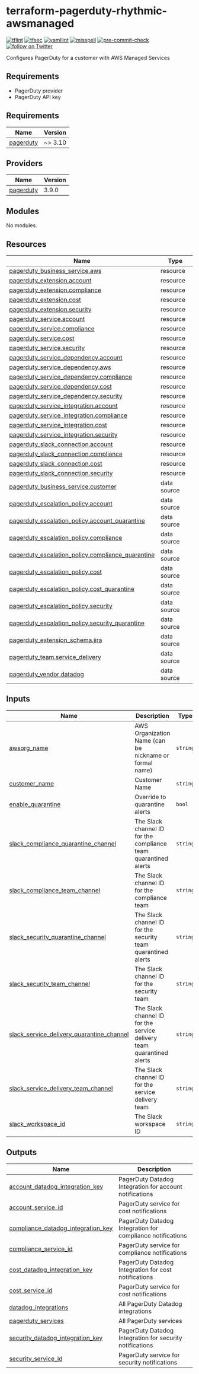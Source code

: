 # terraform-pagerduty-rhythmic-awsmanaged
[![tflint](https://github.com/rhythmictech/terraform-pagerduty-rhythmic-awsmanaged/workflows/tflint/badge.svg?branch=master&event=push)](https://github.com/rhythmictech/terraform-pagerduty-rhythmic-customer/actions?query=workflow%3Atflint+event%3Apush+branch%3Amaster)
[![tfsec](https://github.com/rhythmictech/terraform-pagerduty-rhythmic-awsmanaged/workflows/tfsec/badge.svg?branch=master&event=push)](https://github.com/rhythmictech/terraform-pagerduty-rhythmic-customer/actions?query=workflow%3Atfsec+event%3Apush+branch%3Amaster)
[![yamllint](https://github.com/rhythmictech/terraform-pagerduty-rhythmic-awsmanaged/workflows/yamllint/badge.svg?branch=master&event=push)](https://github.com/rhythmictech/terraform-pagerduty-rhythmic-customer/actions?query=workflow%3Ayamllint+event%3Apush+branch%3Amaster)
[![misspell](https://github.com/rhythmictech/terraform-pagerduty-rhythmic-awsmanaged/workflows/misspell/badge.svg?branch=master&event=push)](https://github.com/rhythmictech/terraform-pagerduty-rhythmic-customer/actions?query=workflow%3Amisspell+event%3Apush+branch%3Amaster)
[![pre-commit-check](https://github.com/rhythmictech/terraform-pagerduty-rhythmic-awsmanaged/workflows/pre-commit-check/badge.svg?branch=master&event=push)](https://github.com/rhythmictech/terraform-pagerduty-rhythmic-customer/actions?query=workflow%3Apre-commit-check+event%3Apush+branch%3Amaster)
<a href="https://twitter.com/intent/follow?screen_name=RhythmicTech"><img src="https://img.shields.io/twitter/follow/RhythmicTech?style=social&logo=twitter" alt="follow on Twitter"></a>

Configures PagerDuty for a customer with AWS Managed Services

## Requirements
* PagerDuty provider
* PagerDuty API key

<!-- BEGINNING OF PRE-COMMIT-TERRAFORM DOCS HOOK -->
## Requirements

| Name | Version |
|------|---------|
| <a name="requirement_pagerduty"></a> [pagerduty](#requirement\_pagerduty) | ~> 3.10 |

## Providers

| Name | Version |
|------|---------|
| <a name="provider_pagerduty"></a> [pagerduty](#provider\_pagerduty) | 3.9.0 |

## Modules

No modules.

## Resources

| Name | Type |
|------|------|
| [pagerduty_business_service.aws](https://registry.terraform.io/providers/PagerDuty/pagerduty/latest/docs/resources/business_service) | resource |
| [pagerduty_extension.account](https://registry.terraform.io/providers/PagerDuty/pagerduty/latest/docs/resources/extension) | resource |
| [pagerduty_extension.compliance](https://registry.terraform.io/providers/PagerDuty/pagerduty/latest/docs/resources/extension) | resource |
| [pagerduty_extension.cost](https://registry.terraform.io/providers/PagerDuty/pagerduty/latest/docs/resources/extension) | resource |
| [pagerduty_extension.security](https://registry.terraform.io/providers/PagerDuty/pagerduty/latest/docs/resources/extension) | resource |
| [pagerduty_service.account](https://registry.terraform.io/providers/PagerDuty/pagerduty/latest/docs/resources/service) | resource |
| [pagerduty_service.compliance](https://registry.terraform.io/providers/PagerDuty/pagerduty/latest/docs/resources/service) | resource |
| [pagerduty_service.cost](https://registry.terraform.io/providers/PagerDuty/pagerduty/latest/docs/resources/service) | resource |
| [pagerduty_service.security](https://registry.terraform.io/providers/PagerDuty/pagerduty/latest/docs/resources/service) | resource |
| [pagerduty_service_dependency.account](https://registry.terraform.io/providers/PagerDuty/pagerduty/latest/docs/resources/service_dependency) | resource |
| [pagerduty_service_dependency.aws](https://registry.terraform.io/providers/PagerDuty/pagerduty/latest/docs/resources/service_dependency) | resource |
| [pagerduty_service_dependency.compliance](https://registry.terraform.io/providers/PagerDuty/pagerduty/latest/docs/resources/service_dependency) | resource |
| [pagerduty_service_dependency.cost](https://registry.terraform.io/providers/PagerDuty/pagerduty/latest/docs/resources/service_dependency) | resource |
| [pagerduty_service_dependency.security](https://registry.terraform.io/providers/PagerDuty/pagerduty/latest/docs/resources/service_dependency) | resource |
| [pagerduty_service_integration.account](https://registry.terraform.io/providers/PagerDuty/pagerduty/latest/docs/resources/service_integration) | resource |
| [pagerduty_service_integration.compliance](https://registry.terraform.io/providers/PagerDuty/pagerduty/latest/docs/resources/service_integration) | resource |
| [pagerduty_service_integration.cost](https://registry.terraform.io/providers/PagerDuty/pagerduty/latest/docs/resources/service_integration) | resource |
| [pagerduty_service_integration.security](https://registry.terraform.io/providers/PagerDuty/pagerduty/latest/docs/resources/service_integration) | resource |
| [pagerduty_slack_connection.account](https://registry.terraform.io/providers/PagerDuty/pagerduty/latest/docs/resources/slack_connection) | resource |
| [pagerduty_slack_connection.compliance](https://registry.terraform.io/providers/PagerDuty/pagerduty/latest/docs/resources/slack_connection) | resource |
| [pagerduty_slack_connection.cost](https://registry.terraform.io/providers/PagerDuty/pagerduty/latest/docs/resources/slack_connection) | resource |
| [pagerduty_slack_connection.security](https://registry.terraform.io/providers/PagerDuty/pagerduty/latest/docs/resources/slack_connection) | resource |
| [pagerduty_business_service.customer](https://registry.terraform.io/providers/PagerDuty/pagerduty/latest/docs/data-sources/business_service) | data source |
| [pagerduty_escalation_policy.account](https://registry.terraform.io/providers/PagerDuty/pagerduty/latest/docs/data-sources/escalation_policy) | data source |
| [pagerduty_escalation_policy.account_quarantine](https://registry.terraform.io/providers/PagerDuty/pagerduty/latest/docs/data-sources/escalation_policy) | data source |
| [pagerduty_escalation_policy.compliance](https://registry.terraform.io/providers/PagerDuty/pagerduty/latest/docs/data-sources/escalation_policy) | data source |
| [pagerduty_escalation_policy.compliance_quarantine](https://registry.terraform.io/providers/PagerDuty/pagerduty/latest/docs/data-sources/escalation_policy) | data source |
| [pagerduty_escalation_policy.cost](https://registry.terraform.io/providers/PagerDuty/pagerduty/latest/docs/data-sources/escalation_policy) | data source |
| [pagerduty_escalation_policy.cost_quarantine](https://registry.terraform.io/providers/PagerDuty/pagerduty/latest/docs/data-sources/escalation_policy) | data source |
| [pagerduty_escalation_policy.security](https://registry.terraform.io/providers/PagerDuty/pagerduty/latest/docs/data-sources/escalation_policy) | data source |
| [pagerduty_escalation_policy.security_quarantine](https://registry.terraform.io/providers/PagerDuty/pagerduty/latest/docs/data-sources/escalation_policy) | data source |
| [pagerduty_extension_schema.jira](https://registry.terraform.io/providers/PagerDuty/pagerduty/latest/docs/data-sources/extension_schema) | data source |
| [pagerduty_team.service_delivery](https://registry.terraform.io/providers/PagerDuty/pagerduty/latest/docs/data-sources/team) | data source |
| [pagerduty_vendor.datadog](https://registry.terraform.io/providers/PagerDuty/pagerduty/latest/docs/data-sources/vendor) | data source |

## Inputs

| Name | Description | Type | Default | Required |
|------|-------------|------|---------|:--------:|
| <a name="input_awsorg_name"></a> [awsorg\_name](#input\_awsorg\_name) | AWS Organization Name (can be nickname or formal name) | `string` | n/a | yes |
| <a name="input_customer_name"></a> [customer\_name](#input\_customer\_name) | Customer Name | `string` | n/a | yes |
| <a name="input_enable_quarantine"></a> [enable\_quarantine](#input\_enable\_quarantine) | Override to quarantine alerts | `bool` | `false` | no |
| <a name="input_slack_compliance_quarantine_channel"></a> [slack\_compliance\_quarantine\_channel](#input\_slack\_compliance\_quarantine\_channel) | The Slack channel ID for the compliance team quarantined alerts | `string` | n/a | yes |
| <a name="input_slack_compliance_team_channel"></a> [slack\_compliance\_team\_channel](#input\_slack\_compliance\_team\_channel) | The Slack channel ID for the compliance team | `string` | n/a | yes |
| <a name="input_slack_security_quarantine_channel"></a> [slack\_security\_quarantine\_channel](#input\_slack\_security\_quarantine\_channel) | The Slack channel ID for the security team quarantined alerts | `string` | n/a | yes |
| <a name="input_slack_security_team_channel"></a> [slack\_security\_team\_channel](#input\_slack\_security\_team\_channel) | The Slack channel ID for the security team | `string` | n/a | yes |
| <a name="input_slack_service_delivery_quarantine_channel"></a> [slack\_service\_delivery\_quarantine\_channel](#input\_slack\_service\_delivery\_quarantine\_channel) | The Slack channel ID for the service delivery team quarantined alerts | `string` | n/a | yes |
| <a name="input_slack_service_delivery_team_channel"></a> [slack\_service\_delivery\_team\_channel](#input\_slack\_service\_delivery\_team\_channel) | The Slack channel ID for the service delivery team | `string` | n/a | yes |
| <a name="input_slack_workspace_id"></a> [slack\_workspace\_id](#input\_slack\_workspace\_id) | The Slack workspace ID | `string` | n/a | yes |

## Outputs

| Name | Description |
|------|-------------|
| <a name="output_account_datadog_integration_key"></a> [account\_datadog\_integration\_key](#output\_account\_datadog\_integration\_key) | PagerDuty Datadog Integration for account notifications |
| <a name="output_account_service_id"></a> [account\_service\_id](#output\_account\_service\_id) | PagerDuty service for cost notifications |
| <a name="output_compliance_datadog_integration_key"></a> [compliance\_datadog\_integration\_key](#output\_compliance\_datadog\_integration\_key) | PagerDuty Datadog Integration for compliance notifications |
| <a name="output_compliance_service_id"></a> [compliance\_service\_id](#output\_compliance\_service\_id) | PagerDuty service for compliance notifications |
| <a name="output_cost_datadog_integration_key"></a> [cost\_datadog\_integration\_key](#output\_cost\_datadog\_integration\_key) | PagerDuty Datadog Integration for cost notifications |
| <a name="output_cost_service_id"></a> [cost\_service\_id](#output\_cost\_service\_id) | PagerDuty service for cost notifications |
| <a name="output_datadog_integrations"></a> [datadog\_integrations](#output\_datadog\_integrations) | All PagerDuty Datadog integrations |
| <a name="output_pagerduty_services"></a> [pagerduty\_services](#output\_pagerduty\_services) | All PagerDuty services |
| <a name="output_security_datadog_integration_key"></a> [security\_datadog\_integration\_key](#output\_security\_datadog\_integration\_key) | PagerDuty Datadog Integration for security notifications |
| <a name="output_security_service_id"></a> [security\_service\_id](#output\_security\_service\_id) | PagerDuty service for security notifications |
<!-- END OF PRE-COMMIT-TERRAFORM DOCS HOOK -->
